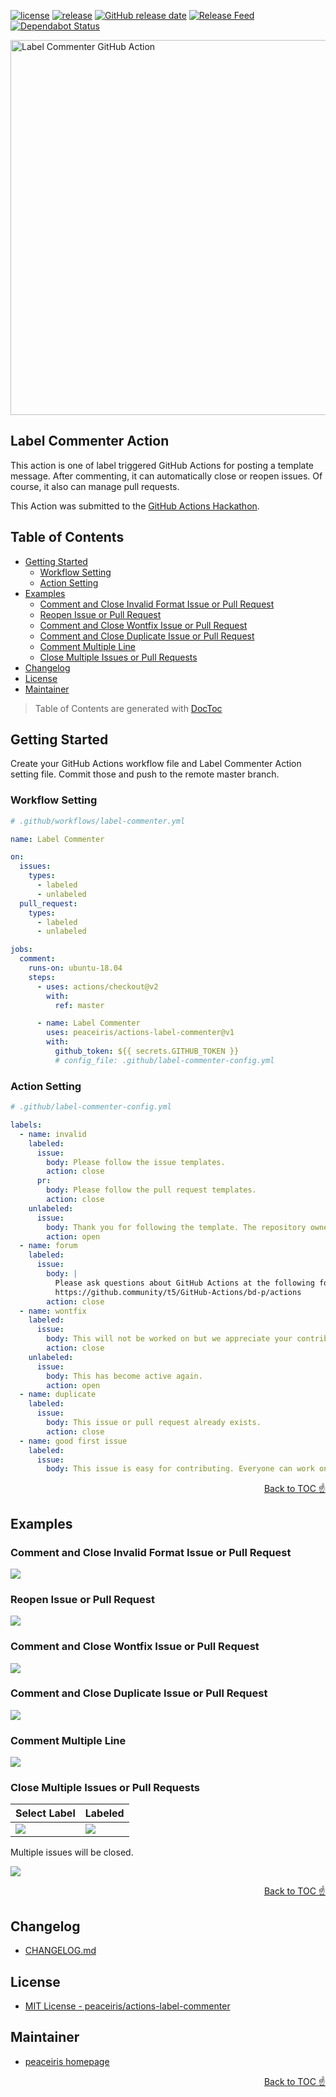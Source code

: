 [![license](https://img.shields.io/github/license/peaceiris/actions-label-commenter.svg)](https://github.com/peaceiris/actions-label-commenter/blob/master/LICENSE)
[![release](https://img.shields.io/github/release/peaceiris/actions-label-commenter.svg)](https://github.com/peaceiris/actions-label-commenter/releases/latest)
[![GitHub release date](https://img.shields.io/github/release-date/peaceiris/actions-label-commenter.svg)](https://github.com/peaceiris/actions-label-commenter/releases)
[![Release Feed](https://img.shields.io/badge/release-feed-yellow)](https://github.com/peaceiris/actions-label-commenter/releases.atom)
[![Dependabot Status](https://api.dependabot.com/badges/status?host=github&repo=peaceiris/actions-label-commenter)](https://dependabot.com)

<img width="600" alt="Label Commenter GitHub Action" src="./images/ogp.jpg">



## Label Commenter Action

This action is one of label triggered GitHub Actions for posting a template message. After commenting, it can automatically close or reopen issues. Of course, it also can manage pull requests.

This Action was submitted to the [GitHub Actions Hackathon](https://github.blog/2020-02-27-were-challenging-you-to-create-your-very-own-github-actions/).



## Table of Contents

<!-- START doctoc generated TOC please keep comment here to allow auto update -->
<!-- DON'T EDIT THIS SECTION, INSTEAD RE-RUN doctoc TO UPDATE -->


- [Getting Started](#getting-started)
  - [Workflow Setting](#workflow-setting)
  - [Action Setting](#action-setting)
- [Examples](#examples)
  - [Comment and Close Invalid Format Issue or Pull Request](#comment-and-close-invalid-format-issue-or-pull-request)
  - [Reopen Issue or Pull Request](#reopen-issue-or-pull-request)
  - [Comment and Close Wontfix Issue or Pull Request](#comment-and-close-wontfix-issue-or-pull-request)
  - [Comment and Close Duplicate Issue or Pull Request](#comment-and-close-duplicate-issue-or-pull-request)
  - [Comment Multiple Line](#comment-multiple-line)
  - [Close Multiple Issues or Pull Requests](#close-multiple-issues-or-pull-requests)
- [Changelog](#changelog)
- [License](#license)
- [Maintainer](#maintainer)

<!-- END doctoc generated TOC please keep comment here to allow auto update -->

> Table of Contents are generated with [DocToc](https://github.com/thlorenz/doctoc)



## Getting Started

Create your GitHub Actions workflow file and Label Commenter Action setting file. Commit those and push to the remote master branch.

### Workflow Setting

```yaml
# .github/workflows/label-commenter.yml

name: Label Commenter

on:
  issues:
    types:
      - labeled
      - unlabeled
  pull_request:
    types:
      - labeled
      - unlabeled

jobs:
  comment:
    runs-on: ubuntu-18.04
    steps:
      - uses: actions/checkout@v2
        with:
          ref: master

      - name: Label Commenter
        uses: peaceiris/actions-label-commenter@v1
        with:
          github_token: ${{ secrets.GITHUB_TOKEN }}
          # config_file: .github/label-commenter-config.yml
```

### Action Setting

```yaml
# .github/label-commenter-config.yml

labels:
  - name: invalid
    labeled:
      issue:
        body: Please follow the issue templates.
        action: close
      pr:
        body: Please follow the pull request templates.
        action: close
    unlabeled:
      issue:
        body: Thank you for following the template. The repository owner will reply.
        action: open
  - name: forum
    labeled:
      issue:
        body: |
          Please ask questions about GitHub Actions at the following forum.
          https://github.community/t5/GitHub-Actions/bd-p/actions
        action: close
  - name: wontfix
    labeled:
      issue:
        body: This will not be worked on but we appreciate your contribution.
        action: close
    unlabeled:
      issue:
        body: This has become active again.
        action: open
  - name: duplicate
    labeled:
      issue:
        body: This issue or pull request already exists.
        action: close
  - name: good first issue
    labeled:
      issue:
        body: This issue is easy for contributing. Everyone can work on this.
```

<div align="right">
<a href="#table-of-contents">Back to TOC ☝️</a>
</div>



## Examples

### Comment and Close Invalid Format Issue or Pull Request

![](images/demo_1.jpg)

### Reopen Issue or Pull Request

![](images/demo_2.jpg)

### Comment and Close Wontfix Issue or Pull Request

![](images/demo_3.jpg)

### Comment and Close Duplicate Issue or Pull Request

![](images/demo_4.jpg)

### Comment Multiple Line

![](images/demo_5.jpg)

### Close Multiple Issues or Pull Requests

| Select Label | Labeled |
|---|---|
| ![](images/demo_6_1.jpg) | ![](images/demo_6_2.jpg) |

Multiple issues will be closed.

![](images/demo_6_3.jpg)

<div align="right">
<a href="#table-of-contents">Back to TOC ☝️</a>
</div>



## Changelog

- [CHANGELOG.md](./CHANGELOG.md)



## License

- [MIT License - peaceiris/actions-label-commenter](https://github.com/peaceiris/actions-label-commenter/blob/master/LICENSE)



## Maintainer

- [peaceiris homepage](https://peaceiris.com/)

<div align="right">
<a href="#table-of-contents">Back to TOC ☝️</a>
</div>
